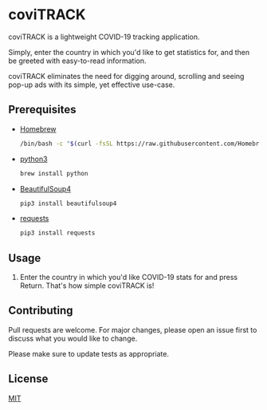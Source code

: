 # coviTRACK

coviTRACK is a lightweight COVID-19 tracking application.

Simply, enter the country in which you'd like to get statistics for, and then be greeted with easy-to-read information.

coviTRACK eliminates the need for digging around, scrolling and seeing pop-up ads with its simple, yet effective use-case.

## Prerequisites

* [Homebrew](https://brew.sh/)
    ```bash
    /bin/bash -c "$(curl -fsSL https://raw.githubusercontent.com/Homebrew/install/master/install.sh)"
    ```
* [python3](https://www.python.org/)
    ```bash
    brew install python
    ```
* [BeautifulSoup4](https://www.crummy.com/software/BeautifulSoup/bs4/doc/)

    ```bash
    pip3 install beautifulsoup4
    ```

* [requests](https://pypi.org/project/requests/)

    ```bash
    pip3 install requests
    ```

## Usage

1. Enter the country in which you'd like COVID-19 stats for and press Return. That's how simple coviTRACK is!

## Contributing
Pull requests are welcome. For major changes, please open an issue first to discuss what you would like to change.

Please make sure to update tests as appropriate.

## License
[MIT](https://github.com/s-nabeel/coviTRACK/blob/master/LICENSE)
